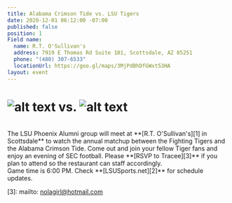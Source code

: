 ```yaml
---
title: Alabama Crimson Tide vs. LSU Tigers
date: 2020-12-01 06:12:00 -07:00
published: false
position: 1
Field name:
  name: R.T. O'Sullivan's
  address: 7919 E Thomas Rd Suite 101, Scottsdale, AZ 85251
  phone: "(480) 307-6533"
  locationUrl: https://goo.gl/maps/3MjPdBhDfGWxt53HA
layout: event
---
```


# ![alt text](https://lsu-phoenix-alumni.github.io/assets/img/AlabamaCrimsonTide.png "Alabama Crimson Tide") vs. ![alt text](https://lsu-phoenix-alumni.github.io/assets/img/LSUTigers.png "LSU Fighting Tigers")  
<br>
The LSU Phoenix Alumni group will meet at **[R.T. O'Sullivan's][1] in Scottsdale** to watch the annual matchup between the Fighting Tigers and the Alabama Crimson Tide.  Come out and join your fellow Tiger fans and enjoy an evening of SEC football. Please **[RSVP to Tracee][3]** if you plan to attend so the restaurant can staff accordingly.
<br>
Game time is 6:00 PM.  Check **[LSUSports.net][2]** for schedule updates.  

[1]: https://scottsdale.rtosullivans.com/ "RTO Scottsdale website"
[2]: http://www.lsusports.net/SportSelect.dbml?SPID=2164&SPSID=27811&DB_OEM_ID=5200&_ga=2.61742444.1994479276.1565745145-1475237789.1565745143 "THE OFFICIAL SITE OF LSU ATHLETICS"
[3]: mailto: nolagirl@hotmail.com